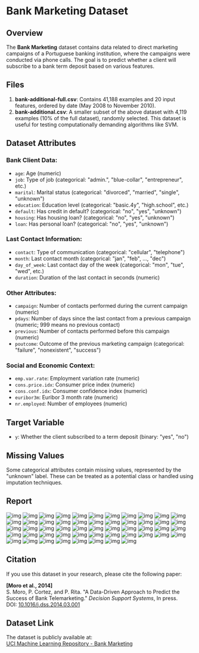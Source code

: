 # Bank Marketing Dataset

## Overview

The **Bank Marketing** dataset contains data related to direct marketing campaigns of a Portuguese banking institution, where the campaigns were conducted via phone calls. The goal is to predict whether a client will subscribe to a bank term deposit based on various features.

## Files

1. **bank-additional-full.csv**: Contains 41,188 examples and 20 input features, ordered by date (May 2008 to November 2010).
2. **bank-additional.csv**: A smaller subset of the above dataset with 4,119 examples (10% of the full dataset), randomly selected. This dataset is useful for testing computationally demanding algorithms like SVM.

## Dataset Attributes

### Bank Client Data:

- `age`: Age (numeric)
- `job`: Type of job (categorical: "admin.", "blue-collar", "entrepreneur", etc.)
- `marital`: Marital status (categorical: "divorced", "married", "single", "unknown")
- `education`: Education level (categorical: "basic.4y", "high.school", etc.)
- `default`: Has credit in default? (categorical: "no", "yes", "unknown")
- `housing`: Has housing loan? (categorical: "no", "yes", "unknown")
- `loan`: Has personal loan? (categorical: "no", "yes", "unknown")

### Last Contact Information:

- `contact`: Type of communication (categorical: "cellular", "telephone")
- `month`: Last contact month (categorical: "jan", "feb", ..., "dec")
- `day_of_week`: Last contact day of the week (categorical: "mon", "tue", "wed", etc.)
- `duration`: Duration of the last contact in seconds (numeric)

### Other Attributes:

- `campaign`: Number of contacts performed during the current campaign (numeric)
- `pdays`: Number of days since the last contact from a previous campaign (numeric; 999 means no previous contact)
- `previous`: Number of contacts performed before this campaign (numeric)
- `poutcome`: Outcome of the previous marketing campaign (categorical: "failure", "nonexistent", "success")

### Social and Economic Context:

- `emp.var.rate`: Employment variation rate (numeric)
- `cons.price.idx`: Consumer price index (numeric)
- `cons.conf.idx`: Consumer confidence index (numeric)
- `euribor3m`: Euribor 3 month rate (numeric)
- `nr.employed`: Number of employees (numeric)

## Target Variable

- `y`: Whether the client subscribed to a term deposit (binary: "yes", "no")

## Missing Values

Some categorical attributes contain missing values, represented by the "unknown" label. These can be treated as a potential class or handled using imputation techniques.

## Report

![img](./images/Slide1.png)
![img](./images/Slide2.png)
![img](./images/Slide3.png)
![img](./images/Slide4.png)
![img](./images/Slide5.png)
![img](./images/Slide6.png)
![img](./images/Slide7.png)
![img](./images/Slide8.png)
![img](./images/Slide9.png)
![img](./images/Slide10.png)
![img](./images/Slide11.png)
![img](./images/Slide12.png)
![img](./images/Slide13.png)
![img](./images/Slide13.png)
![img](./images/Slide13.png)
![img](./images/Slide14.png)
![img](./images/Slide15.png)
![img](./images/Slide16.png)
![img](./images/Slide17.png)
![img](./images/Slide18.png)
![img](./images/Slide19.png)
![img](./images/Slide20.png)
![img](./images/Slide21.png)
![img](./images/Slide22.png)
![img](./images/Slide23.png)
![img](./images/Slide24.png)
![img](./images/Slide25.png)
![img](./images/Slide26.png)
![img](./images/Slide27.png)
![img](./images/Slide28.png)
![img](./images/Slide29.png)
![img](./images/Slide30.png)
![img](./images/Slide31.png)
![img](./images/Slide32.png)
![img](./images/Slide33.png)
![img](./images/Slide34.png)
![img](./images/Slide35.png)
![img](./images/Slide36.png)
![img](./images/Slide37.png)
![img](./images/Slide38.png)
![img](./images/Slide39.png)
![img](./images/Slide40.png)
![img](./images/Slide41.png)
![img](./images/Slide42.png)
![img](./images/Slide43.png)
![img](./images/Slide44.png)
![img](./images/Slide45.png)
![img](./images/Slide46.png)
![img](./images/Slide47.png)
![img](./images/Slide48.png)
![img](./images/Slide49.png)
![img](./images/Slide50.png)

## Citation

If you use this dataset in your research, please cite the following paper:

**[Moro et al., 2014]**  
S. Moro, P. Cortez, and P. Rita. "A Data-Driven Approach to Predict the Success of Bank Telemarketing." _Decision Support Systems_, In press.  
DOI: [10.1016/j.dss.2014.03.001](http://dx.doi.org/10.1016/j.dss.2014.03.001)

## Dataset Link

The dataset is publicly available at:  
[UCI Machine Learning Repository - Bank Marketing](https://archive.ics.uci.edu/ml/datasets/Bank+Marketing)
